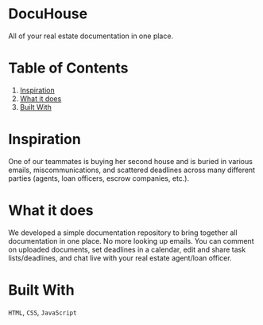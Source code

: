 # DocuHouse
All of your real estate documentation in one place.

# Table of Contents
1. [Inspiration](README.md#inspiration)
2. [What it does](README.md#what-it-does])
3. [Built With](README.md#built-with)

# Inspiration
One of our teammates is buying her second house and is buried in various emails, miscommunications, and scattered deadlines across many different parties (agents, loan officers, escrow companies, etc.).

# What it does
We developed a simple documentation repository to bring together all documentation in one place. No more looking up emails. You can comment on uploaded documents, set deadlines in a calendar, edit and share task lists/deadlines, and chat live with your real estate agent/loan officer.

# Built With
`HTML`, `CSS`, `JavaScript`
